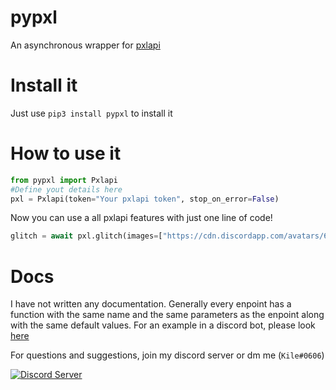 # pypxl
An asynchronous wrapper for [pxlapi](https://pxlapi.dev)

# Install it
Just use `pip3 install pypxl` to install it

# How to use it
```py
from pypxl import Pxlapi
#Define yout details here
pxl = Pxlapi(token="Your pxlapi token", stop_on_error=False)
```

Now you can use a all pxlapi features with just one line of code!
```py
glitch = await pxl.glitch(images=["https://cdn.discordapp.com/avatars/606162661184372736/a_62245605493deac02c291fe8fa517bee.gif?size=512"])
```

# Docs
I have not written any documentation. Generally every enpoint has a function with the same name and the same parameters as the enpoint along with the same default values. For an example in a discord bot, please look [here](https://github.com/Kile/pypxl/blob/main/examples/glitch_discord.markdown)

For questions and suggestions, join my discord server or dm me (`Kile#0606`)

 <a> [![Discord Server](https://img.shields.io/discord/691713541262147687.svg?label=Discord&logo=discord&logoColor=ffffff&color=7389D8&labelColor=6A7EC2&style=flat)](https://discord.gg/zXqDHkm)
</a>
